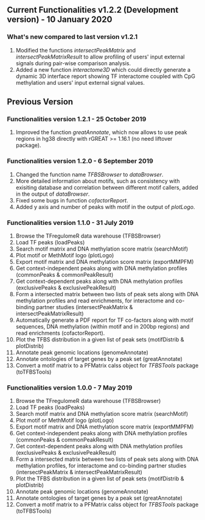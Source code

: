 ## Current Functionalities v1.2.2 (Development version) - 10 January 2020
### What's new compared to last version v1.2.1 
1) Modified the functions _intersectPeakMatrix_ and _intersectPeakMatrixResult_ to allow profiling of users' input external signals during pair-wise comparison analysis.
2) Added a new function _interactome3D_ which could directly generate a dynamic 3D interface report showing TF interactome coupled with CpG methylation and users' input external signal values.



## Previous  Version
### Functionalities version 1.2.1 - 25 October 2019
1) Improved the function _greatAnnotate_, which now allows to use peak regions in hg38 directly with rGREAT >= 1.16.1 (no need liftover package).

### Functionalities version 1.2.0 - 6 September 2019
1) Changed the function name _TFBSBrowser_ to _dataBrowser_.
2) More detailed information about motifs, such as consistency with exisiting database and correlation between different motif callers, added in the output of _dataBrowser_.
3) Fixed some bugs in function _cofactorReport_.
4) Added y axis and number of peaks with motif in the output of _plotLogo_.

### Functionalities version 1.1.0 - 31 July 2019

1) Browse the TFregulomeR data warehouse (TFBSBrowser)
2) Load TF peaks (loadPeaks)
3) Search motif matrix and DNA methylation score matrix (searchMotif)
4) Plot motif or MethMotif logo (plotLogo)
5) Export motif matrix and DNA methylation score matrix (exportMMPFM)
6) Get context-independent peaks along with DNA methylation profiles (commonPeaks & commonPeakResult)
7) Get context-dependent peaks along with DNA methylation profiles (exclusivePeaks & exclusivePeakResult)
8) Form a intersected matrix between two lists of peak sets along with DNA methylation profiles and read enrichments, for interactome and co-binding partner studies (intersectPeakMatrix & intersectPeakMatrixResult)
9) Automatically generate a PDF report for TF co-factors along with motif sequences, DNA methylation (within motif and in 200bp regions) and read enrichments (cofactorReport).
10) Plot the TFBS distribution in a given list of peak sets (motifDistrib & plotDistrib)
11) Annotate peak genomic locations (genomeAnnotate)
12) Annotate ontologies of target genes by a peak set (greatAnnotate)
13) Convert a motif matrix to a PFMatrix calss object for *TFBSTools* package (toTFBSTools)

### Functionalities version 1.0.0 - 7 May 2019
1) Browse the TFregulomeR data warehouse (TFBSBrowser)
2) Load TF peaks (loadPeaks)
3) Search motif matrix and DNA methylation score matrix (searchMotif)
4) Plot motif or MethMotif logo (plotLogo)
5) Export motif matrix and DNA methylation score matrix (exportMMPFM)
6) Get context-independent peaks along with DNA methylation profiles (commonPeaks & commonPeakResult)
7) Get context-dependent peaks along with DNA methylation profiles (exclusivePeaks & exclusivePeakResult)
8) Form a intersected matrix between two lists of peak sets along with DNA methylation profiles, for interactome and co-binding partner studies (intersectPeakMatrix & intersectPeakMatrixResult)
9) Plot the TFBS distribution in a given list of peak sets (motifDistrib & plotDistrib)
10) Annotate peak genomic locations (genomeAnnotate)
11) Annotate ontologies of target genes by a peak set (greatAnnotate)
12) Convert a motif matrix to a PFMatrix calss object for *TFBSTools* package (toTFBSTools)
